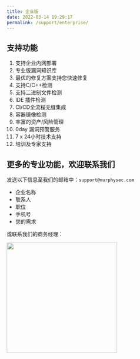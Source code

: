 ```yaml
---
title: 企业版
date: 2022-03-14 19:29:17
permalink: /support/enterprise/
---
```



## 支持功能

1. 支持企业内网部署
2. 专业版漏洞知识库
2. 最优的修复方案支持您快速修复
2. 支持C/C++检测
3. 支持二进制文件检测
4. IDE 插件检测
5. CI/CD全流程无缝集成
6. 容器镜像检测
7. 丰富的资产/风险管理
8. 0day 漏洞预警服务
9. 7 x 24小时技术支持
10. 培训及专家支持


## 更多的专业功能，欢迎联系我们

发送以下信息至我们的邮箱中：`support@murphysec.com`

- 企业名称
- 联系人
- 职位
- 手机号
- 您的需求

或联系我们的商务经理：

<img src="https://murphysec-doc-1257309290.cos.ap-beijing.myqcloud.com/2022/04/08/16493921351764.jpg" width="300px">